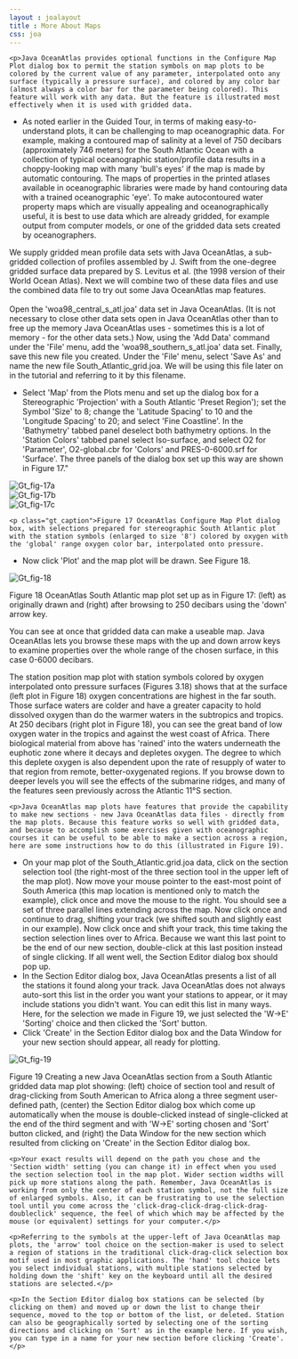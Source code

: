 ```yaml
---
layout : joalayout
title : More About Maps
css: joa
---
```



	<p>Java OceanAtlas provides optional functions in the Configure Map Plot dialog box to permit the station symbols on map plots to be colored by the current value of any parameter, interpolated onto any surface (typically a pressure surface), and colored by any color bar (almost always a color bar for the parameter being colored). This feature will work with any data. But the feature is illustrated most effectively when it is used with gridded data.
  <ul>
		<li>As noted earlier in the Guided Tour, in terms of making easy-to-understand plots, it can be challenging to map oceanographic data. For example, making a contoured map of salinity at a level of 750 decibars (approximately 746 meters) for the South Atlantic Ocean with a collection of typical oceanographic station/profile data results in a choppy-looking map with many 'bull's eyes' if the map is made by automatic contouring. The maps of properties in the printed atlases available in oceanographic libraries were made by hand contouring data with a trained oceanographic 'eye'. To make autocontoured water property maps which are visually appealing and oceanographically useful, it is best to use data which are already gridded, for example output from computer models, or one of the gridded data sets created by oceanographers.</li>
	</ul>
  We supply gridded mean profile data sets with Java OceanAtlas, a sub-gridded collection of profiles assembled by J. Swift from the one-degree gridded surface data prepared by S. Levitus et al. (the 1998 version of their World Ocean Atlas). Next we will combine two of these data files and use the combined data file to try out some Java OceanAtlas map features.
<br><br>
	Open the 'woa98_central_s_atl.joa' data set in Java OceanAtlas. (It is not necessary to close other data sets open in Java OceanAtlas other than to free up the memory Java OceanAtlas uses - sometimes this is a lot of memory - for the other data sets.) Now, using the 'Add Data' command under the 'File' menu, add the 'woa98_southern_s_atl.joa' data set. Finally, save this new file you created. Under the 'File' menu, select 'Save As' and name the new file South_Atlantic_grid.joa. We will be using this file later on in the tutorial and referring to it by this filename.
  <ul>
		<li>Select 'Map' from the Plots menu and set up the dialog box for a Stereographic 'Projection' with a South Atlantic 'Preset Region'); set the Symbol 'Size' to 8; change the 'Latitude Spacing' to 10 and the 'Longitude Spacing' to 20; and select 'Fine Coastline'. In the 'Bathymetry' tabbed panel deselect both bathymetry options. In the 'Station Colors' tabbed panel select Iso-surface, and select O2 for 'Parameter', O2-global.cbr for 'Colors' and PRES-0-6000.srf for 'Surface'. The three panels of the dialog box set up this way are shown in Figure 17."</li>
</ul></p>
    <div class="gt_fig">
      <img alt="Gt_fig-17a" class="http://joa.ucsd.edu/static/images/guided_tour/gt_fig-17a.jpg">
    </div>
    <div class="gt_fig">
      <img alt="Gt_fig-17b" class="gt_image" src="http://joa.ucsd.edu/static/images/guided_tour/gt_fig-17b.jpg">
    </div>
    <div class="gt_fig">
      <img alt="Gt_fig-17c" class="gt_image" src="http://joa.ucsd.edu/static/images/guided_tour/gt_fig-17c.jpg">
    </div>

	<p class="gt_caption">Figure 17 OceanAtlas Configure Map Plot dialog box, with selections prepared for stereographic South Atlantic plot with the station symbols (enlarged to size '8') colored by oxygen with the 'global' range oxygen color bar, interpolated onto pressure.
  <ul>
	<li>Now click 'Plot' and the map plot will be drawn. See Figure 18.</li>
</ul></p>
  <div class="gt_fig">
    <img alt="Gt_fig-18" class="gt_image" src="http://joa.ucsd.edu/static/images/guided_tour/gt_fig-18.jpg">
  </div>
	<p class="gt_caption"> Figure 18 OceanAtlas South Atlantic map plot set up as in Figure 17: (left) as originally drawn and (right) after browsing to 250 decibars using the 'down' arrow key.<p>
	<p>You can see at once that gridded data can make a useable map. Java OceanAtlas lets you browse these maps with the up and down arrow keys to examine properties over the whole range of the chosen surface, in this case 0-6000 decibars.</p>

  <p>The station position map plot with station symbols colored by oxygen interpolated onto pressure surfaces (Figures 3.18) shows that at the surface (left plot in Figure 18) oxygen concentrations are highest in the far south. Those surface waters are colder and have a greater capacity to hold dissolved oxygen than do the warmer waters in the subtropics and tropics. At 250 decibars (right plot in Figure 18), you can see the great band of low oxygen water in the tropics and against the west coast of Africa. There biological material from above has 'rained' into the waters underneath the euphotic zone where it decays and depletes oxygen. The degree to which this deplete oxygen is also dependent upon the rate of resupply of water to that region from remote, better-oxygenated regions. If you browse down to deeper levels you will see the effects of the submarine ridges, and many of the features seen previously across the Atlantic 11&deg;S section.</p>

	<p>Java OceanAtlas map plots have features that provide the capability to make new sections - new Java OceanAtlas data files - directly from the map plots. Because this feature works so well with gridded data, and because to accomplish some exercises given with oceanographic courses it can be useful to be able to make a section across a region, here are some instructions how to do this (illustrated in Figure 19).
  <ul>
	<li>	On your map plot of the South_Atlantic.grid.joa data, click on the section selection tool (the right-most of the three section tool in the upper left of the map plot). Now move your mouse pointer to the east-most point of South America (this map location is mentioned only to match the example), click once and move the mouse to the right. You should see a set of three parallel lines extending across the map. Now click once and continue to drag, shifting your track (we shifted south and slightly east in our example). Now click once and shift your track, this time taking the section selection lines over to Africa. Because we want this last point to be the end of our new section, double-click at this last position instead of single clicking. If all went well, the Section Editor dialog box should pop up.</li>
	<li>	In the Section Editor dialog box, Java OceanAtlas presents a list of all the stations it found along your track. Java OceanAtlas does not always auto-sort this list in the order you want your stations to appear, or it may include stations you didn't want. You can edit this list in many ways. Here, for the selection we made in Figure 19, we just selected the 'W->E' 'Sorting' choice and then clicked the 'Sort' button.</li>
	<li>Click 'Create' in the Section Editor dialog box and the Data Window for your new section should appear, all ready for plotting.</li>
	</ul></p>
  <div class="gt_fig">
    <img alt="Gt_fig-19" class="gt_image" src="http://joa.ucsd.edu/static/images/guided_tour/gt_fig-19.jpg">
	<p class="gt_caption">Figure 19 Creating a new Java OceanAtlas section from a South Atlantic gridded data map plot showing: (left) choice of section tool and result of drag-clicking from South American to Africa along a three segment user-defined path, (center) the Section Editor dialog box which come up automatically when the mouse is double-clicked instead of single-clicked at the end of the third segment and with 'W->E' sorting chosen and 'Sort' button clicked, and (right) the Data Window for the new section which resulted from clicking on 'Create' in the Section Editor dialog box.</p></div>

	<p>Your exact results will depend on the path you chose and the 'Section width' setting (you can change it) in effect when you used the section selection tool in the map plot. Wider section widths will pick up more stations along the path. Remember, Java OceanAtlas is working from only the center of each station symbol, not the full size of enlarged symbols. Also, it can be frustrating to use the selection tool until you come across the 'click-drag-click-drag-click-drag-doubleclick' sequence, the feel of which which may be affected by the mouse (or equivalent) settings for your computer.</p>

	<p>Referring to the symbols at the upper-left of Java OceanAtlas map plots, the 'arrow' tool choice on the section-maker is used to select a region of stations in the traditional click-drag-click selection box motif used in most graphic applications. The 'hand' tool choice lets you select individual stations, with multiple stations selected by holding down the 'shift' key on the keyboard until all the desired stations are selected.</p>

	<p>In the Section Editor dialog box stations can be selected (by clicking on them) and moved up or down the list to change their sequence, moved to the top or bottom of the list, or deleted. Station can also be geographically sorted by selecting one of the sorting directions and clicking on 'Sort' as in the example here. If you wish, you can type in a name for your new section before clicking 'Create'.</p>
